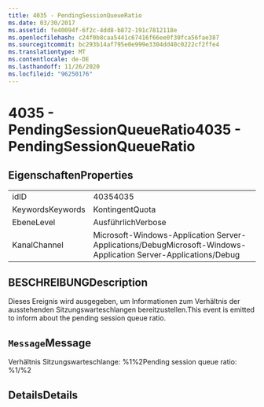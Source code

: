 ```yaml
---
title: 4035 - PendingSessionQueueRatio
ms.date: 03/30/2017
ms.assetid: fe40094f-6f2c-4dd8-b872-191c7812118e
ms.openlocfilehash: c24f0b8caa5441c67416f66ee0f30fca56fae387
ms.sourcegitcommit: bc293b14af795e0e999e3304dd40c0222cf2ffe4
ms.translationtype: MT
ms.contentlocale: de-DE
ms.lasthandoff: 11/26/2020
ms.locfileid: "96250176"
---
```

# <a name="4035---pendingsessionqueueratio"></a><span data-ttu-id="e3327-102">4035 - PendingSessionQueueRatio</span><span class="sxs-lookup"><span data-stu-id="e3327-102">4035 - PendingSessionQueueRatio</span></span>

## <a name="properties"></a><span data-ttu-id="e3327-103">Eigenschaften</span><span class="sxs-lookup"><span data-stu-id="e3327-103">Properties</span></span>  
  
|||  
|-|-|  
|<span data-ttu-id="e3327-104">id</span><span class="sxs-lookup"><span data-stu-id="e3327-104">ID</span></span>|<span data-ttu-id="e3327-105">4035</span><span class="sxs-lookup"><span data-stu-id="e3327-105">4035</span></span>|  
|<span data-ttu-id="e3327-106">Keywords</span><span class="sxs-lookup"><span data-stu-id="e3327-106">Keywords</span></span>|<span data-ttu-id="e3327-107">Kontingent</span><span class="sxs-lookup"><span data-stu-id="e3327-107">Quota</span></span>|  
|<span data-ttu-id="e3327-108">Ebene</span><span class="sxs-lookup"><span data-stu-id="e3327-108">Level</span></span>|<span data-ttu-id="e3327-109">Ausführlich</span><span class="sxs-lookup"><span data-stu-id="e3327-109">Verbose</span></span>|  
|<span data-ttu-id="e3327-110">Kanal</span><span class="sxs-lookup"><span data-stu-id="e3327-110">Channel</span></span>|<span data-ttu-id="e3327-111">Microsoft-Windows-Application Server-Applications/Debug</span><span class="sxs-lookup"><span data-stu-id="e3327-111">Microsoft-Windows-Application Server-Applications/Debug</span></span>|  
  
## <a name="description"></a><span data-ttu-id="e3327-112">BESCHREIBUNG</span><span class="sxs-lookup"><span data-stu-id="e3327-112">Description</span></span>  

 <span data-ttu-id="e3327-113">Dieses Ereignis wird ausgegeben, um Informationen zum Verhältnis der ausstehenden Sitzungswarteschlangen bereitzustellen.</span><span class="sxs-lookup"><span data-stu-id="e3327-113">This event is emitted to inform about the pending session queue ratio.</span></span>  
  
## <a name="message"></a><span data-ttu-id="e3327-114">`Message`</span><span class="sxs-lookup"><span data-stu-id="e3327-114">Message</span></span>  

 <span data-ttu-id="e3327-115">Verhältnis Sitzungswarteschlange: %1%2</span><span class="sxs-lookup"><span data-stu-id="e3327-115">Pending session queue ratio: %1/%2</span></span>  
  
## <a name="details"></a><span data-ttu-id="e3327-116">Details</span><span class="sxs-lookup"><span data-stu-id="e3327-116">Details</span></span>
